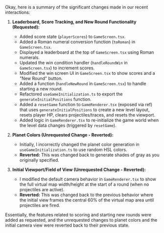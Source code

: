 
Okay, here is a summary of the significant changes made in our recent interactions:

1.  **Leaderboard, Score Tracking, and New Round Functionality (Requested):**
    *   Added score state (`playerScores`) to `GameScreen.tsx`.
    *   Added a Roman numeral conversion function (`toRoman`) in `GameScreen.tsx`.
    *   Displayed a leaderboard at the top of `GameScreen.tsx` using Roman numerals.
    *   Updated the win condition handler (`handleRoundWin` in `GameScreen.tsx`) to increment scores.
    *   Modified the win screen UI in `GameScreen.tsx` to show scores and a "New Round" button.
    *   Added a function (`handleNewRound` in `GameScreen.tsx`) to handle starting a new round.
    *   Refactored `useGameInitialization.ts` to export the `generateInitialPositions` function.
    *   Added a `resetGame` function to `GameRenderer.tsx` (exposed via ref) that uses `generateInitialPositions` to create a new level layout, resets player HP, clears projectiles/traces, and resets the viewport.
    *   Added logic in `GameRenderer.tsx` to re-initialize the game world when the level data changes (triggered by `resetGame`).

2.  **Planet Colors (Unrequested Change - Reverted):**
    *   Initially, I incorrectly changed the planet color generation in `useGameInitialization.ts` to use random HSL colors.
    *   **Reverted:** This was changed back to generate shades of gray as you originally specified.

3.  **Initial Viewport/Field of View (Unrequested Change - Reverted):**
    *   I modified the default camera behavior in `GameRenderer.tsx` to show the full virtual map width/height at the start of a round (when no projectiles are active).
    *   **Reverted:** This was changed back to the previous behavior where the initial view frames the central 60% of the virtual map area until projectiles are fired.

Essentially, the features related to scoring and starting new rounds were added as requested, and the unrequested changes to planet colors and the initial camera view were reverted back to their previous state.
